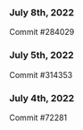 ### July 8th, 2022

Commit #284029

### July 5th, 2022

Commit #314353


### July 4th, 2022

Commit #72281
